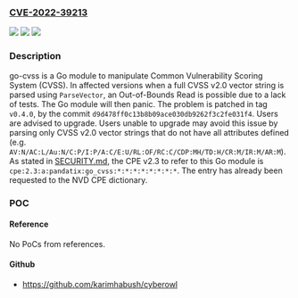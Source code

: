 ### [CVE-2022-39213](https://cve.mitre.org/cgi-bin/cvename.cgi?name=CVE-2022-39213)
![](https://img.shields.io/static/v1?label=Product&message=go-cvss&color=blue)
![](https://img.shields.io/static/v1?label=Version&message=n%2Fa&color=blue)
![](https://img.shields.io/static/v1?label=Vulnerability&message=CWE-125%3A%20Out-of-bounds%20Read&color=brighgreen)

### Description

go-cvss is a Go module to manipulate Common Vulnerability Scoring System (CVSS). In affected versions when a full CVSS v2.0 vector string is parsed using `ParseVector`, an Out-of-Bounds Read is possible due to a lack of tests. The Go module will then panic. The problem is patched in tag `v0.4.0`, by the commit `d9d478ff0c13b8b09ace030db9262f3c2fe031f4`. Users are advised to upgrade. Users unable to upgrade may avoid this issue by parsing only CVSS v2.0 vector strings that do not have all attributes defined (e.g. `AV:N/AC:L/Au:N/C:P/I:P/A:C/E:U/RL:OF/RC:C/CDP:MH/TD:H/CR:M/IR:M/AR:M`). As stated in [SECURITY.md](https://github.com/pandatix/go-cvss/blob/master/SECURITY.md), the CPE v2.3 to refer to this Go module is `cpe:2.3:a:pandatix:go_cvss:*:*:*:*:*:*:*:*`. The entry has already been requested to the NVD CPE dictionary.

### POC

#### Reference
No PoCs from references.

#### Github
- https://github.com/karimhabush/cyberowl

